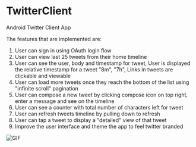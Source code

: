 TwitterClient
=============

Android Twitter Client App


The features that are implemented are:

<ol>
<li> User can sign in using OAuth login flow</li>
<li> User can view last 25 tweets from their home timeline</li>
<li> User can see the user, body and timestamp for tweet, User is displayed the relative timestamp for a tweet "8m", "7h", Links in tweets are clickable and viewable</li>
<li> User can load more tweets once they reach the bottom of the list using "infinite scroll" pagination</li>
<li> User can compose a new tweet by clicking compose icon on top right, enter a message and see on the timeline</li>
<li> User can see a counter with total number of characters left for tweet </li>
<li> User can refresh tweets timeline by pulling down to refresh</li>
<li> User can tap a tweet to display a "detailed" view of that tweet </li>
<li> Improve the user interface and theme the app to feel twitter branded </li>
</ol>

![GIF](twitterClient2.gif)
